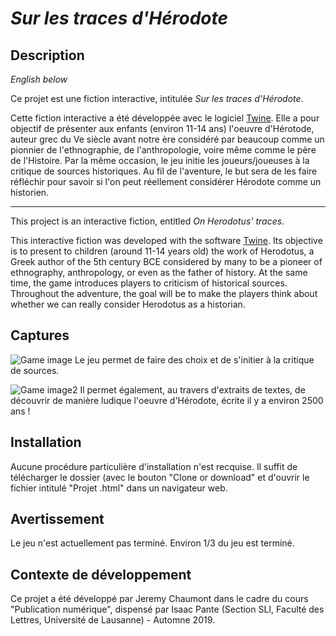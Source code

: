 # *Sur les traces d'Hérodote*
## Description
*English below*

Ce projet est une fiction interactive, intitulée *Sur les traces d'Hérodote*.

Cette fiction interactive a été développée avec le logiciel [Twine](https://twinery.org). Elle a pour objectif de présenter aux enfants (environ 11-14 ans) l'oeuvre d'Hérotode, auteur grec du Ve siècle avant notre ère considéré par beaucoup comme un pionnier de l'ethnographie, de l'anthropologie, voire même comme le père de l'Histoire. Par la même occasion, le jeu initie les joueurs/joueuses à la critique de sources historiques. Au fil de l'aventure, le but sera de les faire réfléchir pour savoir si l'on peut réellement considérer Hérodote comme un historien. 

--- 
This project is an interactive fiction, entitled *On Herodotus' traces*.

This interactive fiction was developed with the software [Twine](https://twinery.org). Its objective is to present to children (around 11-14 years old) the work of Herodotus, a Greek author of the 5th century BCE considered by many to be a pioneer of ethnography, anthropology, or even as the father of history. At the same time, the game introduces players to criticism of historical sources. Throughout the adventure, the goal will be to make the players think about whether we can really consider Herodotus as a historian.

## Captures 
![Game image](https://surlestracesdherodote.yolasite.com/resources/Hrodote-screenshot.jpg)
Le jeu permet de faire des choix et de s'initier à la critique de sources.

![Game image2](https://surlestracesdherodote.yolasite.com/resources/Hrodote-screenshot2.jpg)
Il permet également, au travers d'extraits de textes, de découvrir de manière ludique l'oeuvre d'Hérodote, écrite il y a environ 2500 ans ! 

## Installation 
Aucune procédure particulière d'installation n'est recquise. Il suffit de télécharger le dossier (avec le bouton "Clone or download" et d'ouvrir le fichier intitulé "Projet .html" dans un navigateur web.

## Avertissement
Le jeu n'est actuellement pas terminé. Environ 1/3 du jeu est terminé.

## Contexte de développement 
Ce projet a été développé par Jeremy Chaumont dans le cadre du cours "Publication numérique", dispensé par Isaac Pante (Section SLI, Faculté des Lettres, Université de Lausanne) - Automne 2019.
